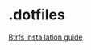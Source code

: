 # .dotfiles

[Btrfs installation guide](https://github.com/muradbuyukasik/.dotfiles/blob/main/Documents/Btrfs_installation_guide.md)
